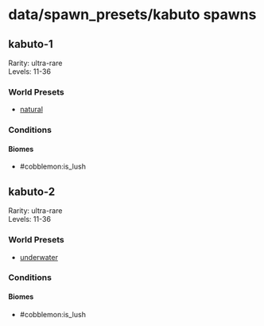 # data/spawn_presets/kabuto spawns  
  
## kabuto-1  
Rarity: ultra-rare  
Levels: 11-36  
  
### World Presets  
* [natural](data/spawn_data/natural.md)  
  
### Conditions  
  
#### Biomes  
  * #cobblemon:is_lush
  
  
## kabuto-2  
Rarity: ultra-rare  
Levels: 11-36  
  
### World Presets  
* [underwater](data/spawn_data/underwater.md)  
  
### Conditions  
  
#### Biomes  
  * #cobblemon:is_lush
  
